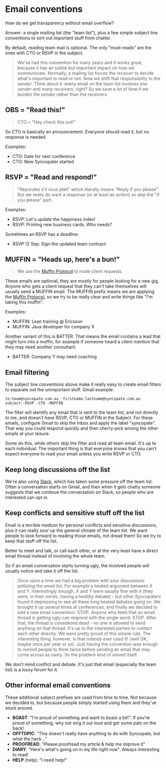 
Email conventions
=================

How do we get transparency without email overflow?

Answer: a single mailing list (the "team list"), plus a few simple subject line conventions to sort out important stuff from chatter.

By default, reading team mail is optional. The only "must-reads" are the ones with CTO or RSVP in the subject.

> We've had this convention for many years and it works great, because it has an subtle but important impact on how we communicate. Normally, a mailing list forces the *receiver* to decide what's important to read or not. Now we shift that responsibility to the *sender*. Think about it: every email on the team list involves *one sender* and *many receivers*, right? So we save a lot of time if we burden the sender rather than the receivers.

OBS = "Read this!"
------------------

> CTO =  "Hey check this out!"

So CTO is basically an announcement. Everyone should read it, but no response is needed.

Examples:

-   CTO: Date for next conference
-   CTO: New Syncopater started

RSVP = "Read and respond!"
-------------------------

> "Répondez s'il vous plaît" which literally means "Reply if you please". But we really do want a response (or at least an action) so skip the "if you please" part.

Examples:

-   RSVP: Let's update the happiness index!
-   RSVP: Printing new business cards. Who needs?

Sometimes an RSVP has a deadline:

-   RSVP 12 Sep: Sign the updated team contract

MUFFIN = "Heads up, here's a bun!"
---------------------------------

> We use the [Muffin Protocol](muffin-protocol.html) to route client requests.

These emails are optional, they are mostly for people looking for a new gig. Anyone who gets a client request that they can't take themselves will usually send a MUFFIN email. The MUFFIN prefix means we are applying the [Muffin Protocol](muffin-protocol.html), so we try to be really clear and write things like "I'm taking this muffin".

Examples:

-   MUFFIN: Lean training @ Ericsson
-   MUFFIN: Java developer for company X

Another variant of this is BATTER. That means the email contains a lead that might turn into a muffin, for example if someone heard a client mention that they may need another consultant.

-   BATTER: Company Y may need coaching

Email filtering
---------------

The subject line conventions above make it really easy to create email filters to separate out the unimportant stuff. Gmail example:

    to:team@syncopate.com.au -firstname.lastname@syncopate.com.au
    subject:-RSVP -CTO -MUFFIN

The filter will identify any email that is sent to the team list, and not directly to me, and doesn't have RSVP, CTO or MUFFIN in the Subject. For these emails, configure Gmail to skip the Inbox and apply the label "syncopate". That way you could respond quickly and then cherry-pick among the other emails at your leisure.

Some do this, while others skip the filter and read all team email. It's up to each individual. The important thing is that everyone knows that you can't expect everyone to read your email unless you write RSVP or CTO.

Keep long discussions off the list
----------------------------------

We're also using [Slack](http://www.slack.com), which has taken some pressure off the team list. Often a conversation starts on Gmail, and then when it gets chatty someone suggests that we continue the conversation on Slack, so people who are interested can opt in.

Keep conflicts and sensitive stuff off the list
-----------------------------------------------

Email is a terrible medium for personal conflicts and sensitive discussions, plus it can really sour up the general climate of the team list. We want people to look forward to reading those emails, not dread them! So we try to keep that stuff off the list.

Better to meet and talk, or call each other, or at the very least have a direct email thread instead of involving the whole team.

So if an email conversation starts turning ugly, the involved people will usually notice and take it off the list.

> Once upon a time we had a big problem with sour discussions polluting the email list. For example a heated argument between X and Y. Interestingly enough, X and Y were usually fine with it (they were, in their minds, having a healthy debate) - but *other Syncopaters* found it depressing to see all these long heated debates going on. We brought it up several times at conferences, and finally we decided to add a new email convention: STOP. Anyone who feels that an email thread is getting ugly can respond with the single word: STOP. After that, the thread is considered dead - no one is allowed to send anything on that thread. It's up to the interested parties to contact each other directly. We were pretty proud of this simple rule. The interesting thing, however, is that *nobody ever used it*! (well OK, maybe once per year or so). Just having the convention was enough to remind people to think twice before sending an email that may come across as nasty. So the problem kind of solved itself.

We don't mind conflict and debate. It's just that email (especially the team list) is a lousy forum for it.

Other informal email conventions
--------------------------------

These additional subject prefixes are used from time to time. Not because we decided to, but because people simply started using them and they've stuck around.

-   **BOAST**: "I'm proud of something and want to boast a bit!". If you're proud of something, why not sing it out loud and get some pats on the back!
-   **OFFTOPIC**: "This doesn't really have anything to do with Syncopate, but what the heck..."
-   **PROOFREAD**: "Please proofread my article & help me improve it"
-   **DIARY**: "Here's what's going on in my life right now". Always interesting to read!
-   **HELP** (help): "I need help!"

